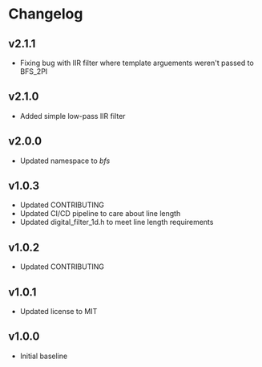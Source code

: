 # Changelog

## v2.1.1
- Fixing bug with IIR filter where template arguements weren't passed to BFS_2PI

## v2.1.0
- Added simple low-pass IIR filter

## v2.0.0
- Updated namespace to *bfs*

## v1.0.3
- Updated CONTRIBUTING
- Updated CI/CD pipeline to care about line length
- Updated digital_filter_1d.h to meet line length requirements

## v1.0.2
- Updated CONTRIBUTING

## v1.0.1
- Updated license to MIT

## v1.0.0
- Initial baseline
